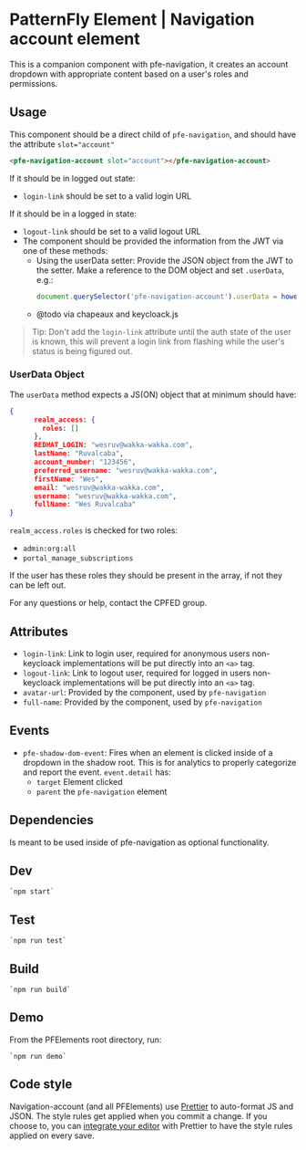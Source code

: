 # PatternFly Element | Navigation account element

This is a companion component with pfe-navigation, it creates an account dropdown with appropriate content based on a user's roles and permissions.

## Usage
This component should be a direct child of `pfe-navigation`, and should have the attribute `slot="account"`
```html
<pfe-navigation-account slot="account"></pfe-navigation-account>
```

If it should be in logged out state:
* `login-link` should be set to a valid login URL

If it should be in a logged in state:
* `logout-link` should be set to a valid logout URL
* The component should be provided the information from the JWT via one of these methods:
  * Using the userData setter: Provide the JSON object from the JWT to the setter. Make a reference to the DOM object and set `.userData`, e.g.:
    ```js
    document.querySelector('pfe-navigation-account').userData = howeverYouGetTheJWT('make it so');
    ```
  * @todo via chapeaux and keycloack.js

> Tip: Don't add the `login-link` attribute until the auth state of the user is known, this will prevent a login link from flashing while the user's status is being figured out.

### UserData Object

The `userData` method expects a JS(ON) object that at minimum should have:

```json
{
      realm_access: {
        roles: []
      },
      REDHAT_LOGIN: "wesruv@wakka-wakka.com",
      lastName: "Ruvalcaba",
      account_number: "123456",
      preferred_username: "wesruv@wakka-wakka.com",
      firstName: "Wes",
      email: "wesruv@wakka-wakka.com",
      username: "wesruv@wakka-wakka.com",
      fullName: "Wes Ruvalcaba"
}
```

`realm_access.roles` is checked for two roles:
* `admin:org:all`
* `portal_manage_subscriptions`

If the user has these roles they should be present in the array, if not they can be left out.

For any questions or help, contact the CPFED group.


## Attributes

- `login-link`: Link to login user, required for anonymous users non-keycloack implementations will be put directly into an `<a>` tag.
- `logout-link`: Link to logout user, required for logged in users non-keycloack implementations will be put directly into an `<a>` tag.
- `avatar-url`: Provided by the component, used by `pfe-navigation`
- `full-name`: Provided by the component, used by `pfe-navigation`

## Events
- `pfe-shadow-dom-event`: Fires when an element is clicked inside of a dropdown in the shadow root. This is for analytics to properly categorize and report the event. `event.detail` has:
  - `target` Element clicked
  - `parent` the `pfe-navigation` element


## Dependencies
Is meant to be used inside of pfe-navigation as optional functionality.

## Dev

    `npm start`

## Test

    `npm run test`

## Build

    `npm run build`

## Demo

From the PFElements root directory, run:

    `npm run demo`

## Code style

Navigation-account (and all PFElements) use [Prettier][prettier] to auto-format JS and JSON. The style rules get applied when you commit a change. If you choose to, you can [integrate your editor][prettier-ed] with Prettier to have the style rules applied on every save.

[prettier]: https://github.com/prettier/prettier/
[prettier-ed]: https://prettier.io/docs/en/editors.html
[web-component-tester]: https://github.com/Polymer/web-component-tester
